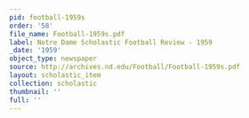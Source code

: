 ```yaml
---
pid: football-1959s
order: '58'
file_name: Football-1959s.pdf
label: Notre Dame Scholastic Football Review - 1959
_date: '1959'
object_type: newspaper
source: http://archives.nd.edu/Football/Football-1959s.pdf
layout: scholastic_item
collection: scholastic
thumbnail: ''
full: ''
---
```

